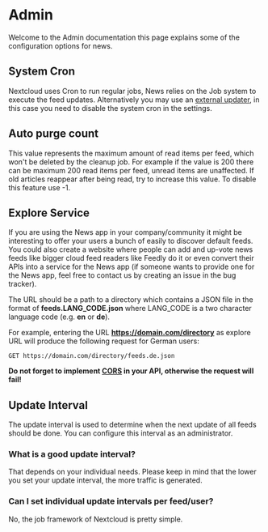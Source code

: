 # Admin
Welcome to the Admin documentation this page explains some of the configuration options for news.
## System Cron
Nextcloud uses Cron to run regular jobs, News relies on the Job system to execute the feed updates.
Alternatively you may use an [external updater](https://nextcloud.github.io/news/clients/#update-clients), in this case you need to disable the system cron in the settings.

## Auto purge count
This value represents the maximum amount of read items per feed, which won't be deleted by the cleanup job.
For example if the value is 200 there can be maximum 200 read items per feed, unread items are unaffected.
If old articles reappear after being read, try to increase this value.
To disable this feature use -1.

## Explore Service
If you are using the News app in your company/community it might be interesting to offer your users a bunch of easily to discover default feeds. You could also create a website where people can add and up-vote news feeds like bigger cloud feed readers like Feedly do it or even convert their APIs into a service for the News app (if someone wants to provide one for the News app, feel free to contact us by creating an issue in the bug tracker).

The URL should be a path to a directory which contains a JSON file in the format of **feeds.LANG_CODE.json** where LANG_CODE is a two character language code (e.g. **en** or **de**).

For example, entering the URL **https://domain.com/directory** as explore URL will produce the following request for German users:

    GET https://domain.com/directory/feeds.de.json

**Do not forget to implement [CORS](https://developer.mozilla.org/en-US/docs/Web/HTTP/Access_control_CORS) in your API, otherwise the request will fail!**

## Update Interval
The update interval is used to determine when the next update of all feeds should be done.
You can configure this interval as an administrator.

### What is a good update interval?
That depends on your individual needs.
Please keep in mind that the lower you set your update interval, the more traffic is generated.

### Can I set individual update intervals per feed/user?
No, the job framework of Nextcloud is pretty simple.